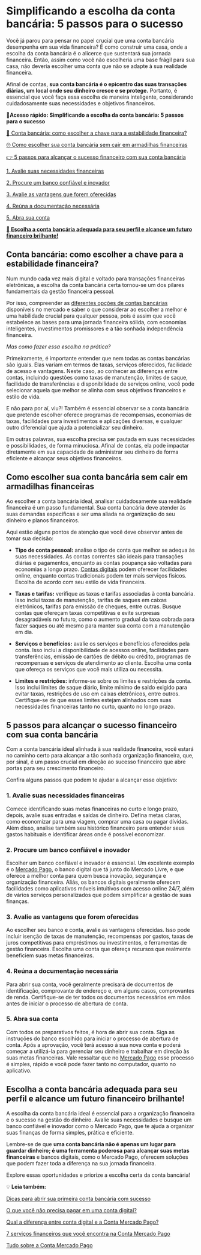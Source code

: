# Simplificando a escolha da conta bancária: 5 passos para o sucesso

Você já parou para pensar no papel crucial que uma conta bancária desempenha em sua vida financeira? É como construir uma casa, onde a escolha da conta bancária é o alicerce que sustentará sua jornada financeira. Então, assim como você não escolheria uma base frágil para sua casa, não deveria escolher uma conta que não se adapte à sua realidade financeira.

Afinal de contas, **sua conta bancária é o epicentro das suas transações diárias, um local onde seu dinheiro cresce e se protege.** Portanto, é essencial que você faça essa escolha de maneira inteligente, considerando cuidadosamente suas necessidades e objetivos financeiros.

**💙Acesso rápido: Simplificando a escolha da conta bancária: 5 passos para o sucesso**

[🤔 Conta bancária: como escolher a chave para a estabilidade financeira?](#A)

[🙄 Como escolher sua conta bancária sem cair em armadilhas financeiras](#B)

[👉 5 passos para alcançar o sucesso financeiro com sua conta bancária](#C)

[1. Avalie suas necessidades financeiras](#D)

[2. Procure um banco confiável e inovador](#E)

[3. Avalie as vantagens que forem oferecidas](#F)

[4. Reúna a documentação necessária](#G)

[5. Abra sua conta](#H)

**[💙 Escolha a conta bancária adequada para seu perfil e alcance um futuro financeiro brilhante!](#I)**

[](#)
## Conta bancária: como escolher a chave para a estabilidade financeira?

Num mundo cada vez mais digital e voltado para transações financeiras eletrônicas, a escolha da conta bancária certa tornou-se um dos pilares fundamentais da gestão financeira pessoal.

Por isso, compreender as [diferentes opções de contas bancárias](https://meubolso.mercadopago.com.br/4-tipos-de-contas-para-administrar-seu-dinheiro-saiba-como-escolher) disponíveis no mercado e saber o que considerar ao escolher a melhor é uma habilidade crucial para qualquer pessoa, pois é assim que você estabelece as bases para uma jornada financeira sólida, com economias inteligentes, investimentos promissores e a tão sonhada independência financeira.

*Mas como fazer essa escolha na prática?*

Primeiramente, é importante entender que nem todas as contas bancárias são iguais. Elas variam em termos de taxas, serviços oferecidos, facilidade de acesso e vantagens. Neste caso, ao conhecer as diferenças entre contas, incluindo questões como taxas de manutenção, limites de saque, facilidade de transferências e disponibilidade de serviços online, você pode selecionar aquela que melhor se alinha com seus objetivos financeiros e estilo de vida.

E não para por aí, viu?! Também é essencial observar se a conta bancária que pretende escolher oferece programas de recompensas, economias de taxas, facilidades para investimentos e aplicações diversas, e qualquer outro diferencial que ajuda a potencializar seu dinheiro.

Em outras palavras, sua escolha precisa ser pautada em suas necessidades e possibilidades, de forma minuciosa. Afinal de contas, ela pode impactar diretamente em sua capacidade de administrar seu dinheiro de forma eficiente e alcançar seus objetivos financeiros.

[](#)
## Como escolher sua conta bancária sem cair em armadilhas financeiras

Ao escolher a conta bancária ideal, analisar cuidadosamente sua realidade financeira é um passo fundamental. Sua conta bancária deve atender às suas demandas específicas e ser uma aliada na organização do seu dinheiro e planos financeiros.

Aqui estão alguns pontos de atenção que você deve observar antes de tomar sua decisão:

- **Tipo de conta pessoal:** analise o tipo de conta que melhor se adequa às suas necessidades. As contas correntes são ideais para transações diárias e pagamentos, enquanto as contas poupança são voltadas para economias a longo prazo. [Contas digitais](https://meubolso.mercadopago.com.br/4-razoes-para-trocar-seu-banco-tradicional-por-uma-conta-digital) podem oferecer facilidades online, enquanto contas tradicionais podem ter mais serviços físicos. Escolha de acordo com seu estilo de vida financeira.

- **Taxas e tarifas:** verifique as taxas e tarifas associadas à conta bancária. Isso inclui taxas de manutenção, tarifas de saques em caixas eletrônicos, tarifas para emissão de cheques, entre outras. Busque contas que ofereçam taxas competitivas e evite surpresas desagradáveis no futuro, como o aumento gradual da taxa cobrada para fazer saques ou até mesmo para manter sua conta com a manutenção em dia. 

- **Serviços e benefícios:** avalie os serviços e benefícios oferecidos pela conta. Isso inclui a disponibilidade de acessos online, facilidades para transferências, emissão de cartões de débito ou crédito, programas de recompensas e serviços de atendimento ao cliente. Escolha uma conta que ofereça os serviços que você mais utiliza ou necessita.

- **Limites e restrições:** informe-se sobre os limites e restrições da conta. Isso inclui limites de saque diário, limite mínimo de saldo exigido para evitar taxas, restrições de uso em caixas eletrônicos, entre outros. Certifique-se de que esses limites estejam alinhados com suas necessidades financeiras tanto no curto, quanto no longo prazo. 

[](#)
## 5 passos para alcançar o sucesso financeiro com sua conta bancária

Com a conta bancária ideal alinhada à sua realidade financeira, você estará no caminho certo para alcançar a tão sonhada organização financeira, que, por sinal, é um passo crucial em direção ao sucesso financeiro que abre portas para seu crescimento financeiro.

Confira alguns passos que podem te ajudar a alcançar esse objetivo:

[](#)
### 1. Avalie suas necessidades financeiras

Comece identificando suas metas financeiras no curto e longo prazo, depois, avalie suas entradas e saídas de dinheiro. Defina metas claras, como economizar para uma viagem, comprar uma casa ou pagar dívidas. Além disso, analise também seu histórico financeiro para entender seus gastos habituais e identificar áreas onde é possível economizar.

[](#)
### 2. Procure um banco confiável e inovador

Escolher um banco confiável e inovador é essencial. Um excelente exemplo é o [Mercado Pago](https://meubolso.mercadopago.com.br/solucoes-mercado-pago), o banco digital que tá junto do Mercado Livre, e que oferece a melhor conta para quem busca inovação, segurança e organização financeira. Aliás, os bancos digitais geralmente oferecem facilidades como aplicativos móveis intuitivos com acesso online 24/7, além de vários serviços personalizados que podem simplificar a gestão de suas finanças.

[](#)
### 3. Avalie as vantagens que forem oferecidas

Ao escolher seu banco e conta, avalie as vantagens oferecidas. Isso pode incluir isenção de taxas de manutenção, recompensas por gastos, taxas de juros competitivas para empréstimos ou investimentos, e ferramentas de gestão financeira. Escolha uma conta que ofereça recursos que realmente beneficiem suas metas financeiras.

[](#)
### 4. Reúna a documentação necessária

Para abrir sua conta, você geralmente precisará de documentos de identificação, comprovante de endereço e, em alguns casos, comprovantes de renda. Certifique-se de ter todos os documentos necessários em mãos antes de iniciar o processo de abertura de conta.

[](#)
### 5. Abra sua conta

Com todos os preparativos feitos, é hora de abrir sua conta. Siga as instruções do banco escolhido para iniciar o processo de abertura de conta. Após a aprovação, você terá acesso à sua nova conta e poderá começar a utilizá-la para gerenciar seu dinheiro e trabalhar em direção às suas metas financeiras. Vale ressaltar que no [Mercado Pago](https://conteudo.mercadopago.com.br/conta-mercado-pago) esse processo é simples, rápido e você pode fazer tanto no computador, quanto no aplicativo.

[](#)
## Escolha a conta bancária adequada para seu perfil e alcance um futuro financeiro brilhante!

A escolha da conta bancária ideal é essencial para a organização financeira e o sucesso na gestão do dinheiro. Avalie suas necessidades e busque um banco confiável e inovador como o Mercado Pago, que te ajuda a organizar suas finanças de forma simples, prática e eficiente.

Lembre-se de que **uma conta bancária não é apenas um lugar para guardar dinheiro; é uma ferramenta poderosa para alcançar suas metas financeiras** e bancos digitais, como o Mercado Pago, oferecem soluções que podem fazer toda a diferença na sua jornada financeira.

Explore essas oportunidades e priorize a escolha certa da conta bancária!

💡 **Leia também:**

[Dicas para abrir sua primeira conta bancária com sucesso](https://meubolso.mercadopago.com.br/primeira-conta-bancaria)

[O que você não precisa pagar em uma conta digital?](https://meubolso.mercadopago.com.br/conta-digital)

[Qual a diferença entre conta digital e a Conta Mercado Pago?](https://meubolso.mercadopago.com.br/qual-a-diferenca-entre-conta-digital-e-a-conta-mercado-pago)

[7 serviços financeiros que você encontra na Conta Mercado Pago](https://conteudo.mercadopago.com.br/7-servicos-financeiros-que-voce-encontra-na-conta-mercado-pago)

[Tudo sobre a Conta Mercado Pago](https://meubolso.mercadopago.com.br/tudo-o-que-voce-precisa-saber-sobre-a-conta-mercado-pago)